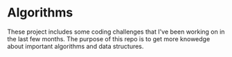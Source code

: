 # Algorithms

These project includes some coding challenges that I've been working on in the last few months. The purpose of this repo
is to get more knowedge about important algorithms and data structures.
